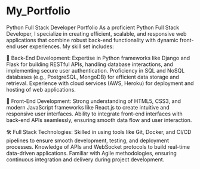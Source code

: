 # My_Portfolio
Python Full Stack Developer Portfolio
As a proficient Python Full Stack Developer, 
I specialize in creating efficient, scalable, and responsive web applications that combine robust back-end functionality with dynamic front-end user experiences. 
My skill set includes:

🔧 Back-End Development:
Expertise in Python frameworks like Django and Flask for building RESTful APIs, handling database interactions, and implementing secure user authentication.
Proficiency in SQL and NoSQL databases (e.g., PostgreSQL, MongoDB) for efficient data storage and retrieval.
Experience with cloud services (AWS, Heroku) for deployment and hosting of web applications.

🎨 Front-End Development:
Strong understanding of HTML5, CSS3, and modern JavaScript frameworks like React.js to create intuitive and responsive user interfaces.
Ability to integrate front-end interfaces with back-end APIs seamlessly, ensuring smooth data flow and user interaction.

🛠️ Full Stack Technologies:
Skilled in using tools like Git, Docker, and CI/CD pipelines to ensure smooth development, testing, and deployment processes.
Knowledge of APIs and WebSocket protocols to build real-time data-driven applications.
Familiar with Agile methodologies, ensuring continuous integration and delivery during project development.
